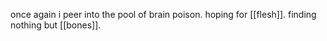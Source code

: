 once again i peer into the pool of brain poison. 
hoping for [[flesh]]. 
finding nothing but [[bones]]. 